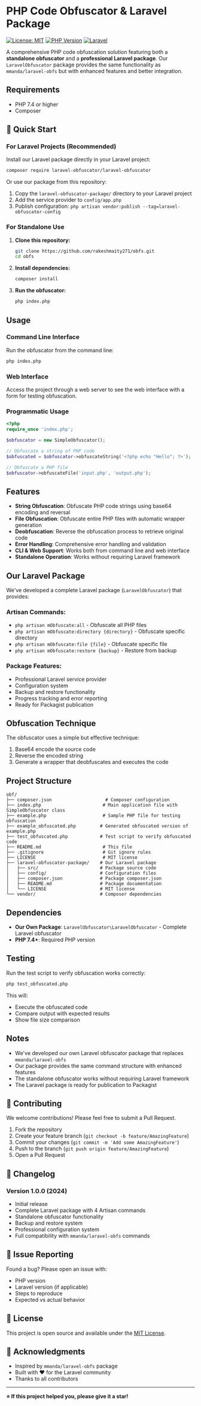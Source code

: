 # PHP Code Obfuscator & Laravel Package

[![License: MIT](https://img.shields.io/badge/License-MIT-yellow.svg)](https://opensource.org/licenses/MIT)
[![PHP Version](https://img.shields.io/badge/PHP-7.4%2B-blue.svg)](https://php.net)
[![Laravel](https://img.shields.io/badge/Laravel-9%2B-red.svg)](https://laravel.com)

A comprehensive PHP code obfuscation solution featuring both a **standalone obfuscator** and a **professional Laravel package**. Our `LaravelObfuscator` package provides the same functionality as `mmanda/laravel-obfs` but with enhanced features and better integration.

## Requirements

- PHP 7.4 or higher
- Composer

## 🚀 Quick Start

### For Laravel Projects (Recommended)

Install our Laravel package directly in your Laravel project:

```bash
composer require laravel-obfuscator/laravel-obfuscator
```

Or use our package from this repository:

1. Copy the `laravel-obfuscator-package/` directory to your Laravel project
2. Add the service provider to `config/app.php`
3. Publish configuration: `php artisan vendor:publish --tag=laravel-obfuscator-config`

### For Standalone Use

1. **Clone this repository:**
   ```bash
   git clone https://github.com/rakeshmaity271/obfs.git
   cd obfs
   ```

2. **Install dependencies:**
   ```bash
   composer install
   ```

3. **Run the obfuscator:**
   ```bash
   php index.php
   ```

## Usage

### Command Line Interface

Run the obfuscator from the command line:

```bash
php index.php
```

### Web Interface

Access the project through a web server to see the web interface with a form for testing obfuscation.

### Programmatic Usage

```php
<?php
require_once 'index.php';

$obfuscator = new SimpleObfuscator();

// Obfuscate a string of PHP code
$obfuscated = $obfuscator->obfuscateString('<?php echo "Hello"; ?>');

// Obfuscate a PHP file
$obfuscator->obfuscateFile('input.php', 'output.php');
```

## Features

- **String Obfuscation**: Obfuscate PHP code strings using base64 encoding and reversal
- **File Obfuscation**: Obfuscate entire PHP files with automatic wrapper generation
- **Deobfuscation**: Reverse the obfuscation process to retrieve original code
- **Error Handling**: Comprehensive error handling and validation
- **CLI & Web Support**: Works both from command line and web interface
- **Standalone Operation**: Works without requiring Laravel framework

## Our Laravel Package

We've developed a complete Laravel package (`LaravelObfuscator`) that provides:

### **Artisan Commands:**
- `php artisan mObfuscate:all` - Obfuscate all PHP files
- `php artisan mObfuscate:directory {directory}` - Obfuscate specific directory
- `php artisan mObfuscate:file {file}` - Obfuscate specific file
- `php artisan mObfuscate:restore {backup}` - Restore from backup

### **Package Features:**
- Professional Laravel service provider
- Configuration system
- Backup and restore functionality
- Progress tracking and error reporting
- Ready for Packagist publication

## Obfuscation Technique

The obfuscator uses a simple but effective technique:
1. Base64 encode the source code
2. Reverse the encoded string
3. Generate a wrapper that deobfuscates and executes the code

## Project Structure

```
obf/
├── composer.json                    # Composer configuration
├── index.php                       # Main application file with SimpleObfuscator class
├── example.php                     # Sample PHP file for testing obfuscation
├── example_obfuscated.php         # Generated obfuscated version of example.php
├── test_obfuscated.php            # Test script to verify obfuscated code
├── README.md                       # This file
├── .gitignore                      # Git ignore rules
├── LICENSE                         # MIT license
├── laravel-obfuscator-package/    # Our Laravel package
│   ├── src/                       # Package source code
│   ├── config/                    # Configuration files
│   ├── composer.json              # Package composer.json
│   ├── README.md                  # Package documentation
│   └── LICENSE                    # MIT license
└── vendor/                        # Composer dependencies
```

## Dependencies

- **Our Own Package**: `LaravelObfuscator\LaravelObfuscator` - Complete Laravel obfuscator
- **PHP 7.4+**: Required PHP version

## Testing

Run the test script to verify obfuscation works correctly:

```bash
php test_obfuscated.php
```

This will:
- Execute the obfuscated code
- Compare output with expected results
- Show file size comparison

## Notes

- We've developed our own Laravel obfuscator package that replaces `mmanda/laravel-obfs`
- Our package provides the same command structure with enhanced features
- The standalone obfuscator works without requiring Laravel framework
- The Laravel package is ready for publication to Packagist

## 🤝 Contributing

We welcome contributions! Please feel free to submit a Pull Request.

1. Fork the repository
2. Create your feature branch (`git checkout -b feature/AmazingFeature`)
3. Commit your changes (`git commit -m 'Add some AmazingFeature'`)
4. Push to the branch (`git push origin feature/AmazingFeature`)
5. Open a Pull Request

## 📝 Changelog

### Version 1.0.0 (2024)
- Initial release
- Complete Laravel package with 4 Artisan commands
- Standalone obfuscator functionality
- Backup and restore system
- Professional configuration system
- Full compatibility with `mmanda/laravel-obfs` commands

## 🐛 Issue Reporting

Found a bug? Please open an issue with:
- PHP version
- Laravel version (if applicable)
- Steps to reproduce
- Expected vs actual behavior

## 📄 License

This project is open source and available under the [MIT License](LICENSE).

## 🙏 Acknowledgments

- Inspired by `mmanda/laravel-obfs` package
- Built with ❤️ for the Laravel community
- Thanks to all contributors

---

**⭐ If this project helped you, please give it a star!**

